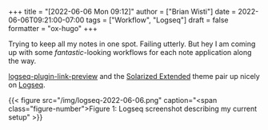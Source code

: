 +++
title = "[2022-06-06 Mon 09:12]"
author = ["Brian Wisti"]
date = 2022-06-06T09:21:00-07:00
tags = ["Workflow", "Logseq"]
draft = false
formatter = "ox-hugo"
+++

Trying to keep all my notes in one spot. Failing utterly. But hey I am coming up with some _fantastic_-looking workflows for each note application along the way.

[logseq-plugin-link-preview](https://github.com/pengx17/logseq-plugin-link-preview) and the [Solarized Extended](https://github.com/yoyurec/logseq-solarized-extended-theme) theme pair up nicely on [Logseq](https://logseq.com).

{{< figure src="/img/logseq-2022-06-06.png" caption="<span class=\"figure-number\">Figure 1: </span>Logseq screenshot describing my current setup" >}}